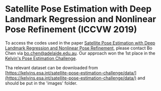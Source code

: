 # Satellite Pose Estimation with Deep Landmark Regression and Nonlinear Pose Refinement (ICCVW 2019)

To access the codes used in the paper [Satellite Pose Estimation with Deep Landmark Regression and Nonlinear Pose Refinement](https://arxiv.org/abs/1908.11542), please contact Bo Chen via bo.chen@adelaide.edu.au. Our approach won the 1st place in the [Kelvin's Pose Estimation Challenge](https://kelvins.esa.int/satellite-pose-estimation-challenge/home/).

Tha relevant dataset can be downloaded from [https://kelvins.esa.int/satellite-pose-estimation-challenge/data/](https://kelvins.esa.int/satellite-pose-estimation-challenge/data/) and should be put in the 'images' folder. 
